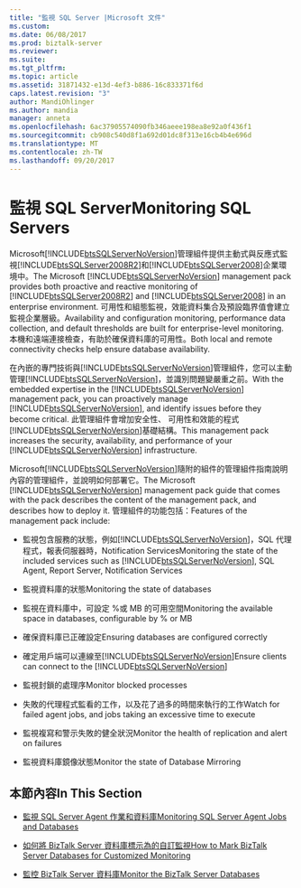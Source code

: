 ```yaml
---
title: "監視 SQL Server |Microsoft 文件"
ms.custom: 
ms.date: 06/08/2017
ms.prod: biztalk-server
ms.reviewer: 
ms.suite: 
ms.tgt_pltfrm: 
ms.topic: article
ms.assetid: 31871432-e13d-4ef3-b886-16c833371f6d
caps.latest.revision: "3"
author: MandiOhlinger
ms.author: mandia
manager: anneta
ms.openlocfilehash: 6ac37905574090fb346aeee198ea8e92a0f436f1
ms.sourcegitcommit: cb908c540d8f1a692d01dc8f313e16cb4b4e696d
ms.translationtype: MT
ms.contentlocale: zh-TW
ms.lasthandoff: 09/20/2017
---
```

# <a name="monitoring-sql-servers"></a><span data-ttu-id="f1364-102">監視 SQL Server</span><span class="sxs-lookup"><span data-stu-id="f1364-102">Monitoring SQL Servers</span></span>
<span data-ttu-id="f1364-103">Microsoft[!INCLUDE[btsSQLServerNoVersion](../includes/btssqlservernoversion-md.md)]管理組件提供主動式與反應式監視[!INCLUDE[btsSQLServer2008R2](../includes/btssqlserver2008r2-md.md)]和[!INCLUDE[btsSQLServer2008](../includes/btssqlserver2008-md.md)]企業環境中。</span><span class="sxs-lookup"><span data-stu-id="f1364-103">The Microsoft [!INCLUDE[btsSQLServerNoVersion](../includes/btssqlservernoversion-md.md)] management pack provides both proactive and reactive monitoring of [!INCLUDE[btsSQLServer2008R2](../includes/btssqlserver2008r2-md.md)] and [!INCLUDE[btsSQLServer2008](../includes/btssqlserver2008-md.md)] in an enterprise environment.</span></span> <span data-ttu-id="f1364-104">可用性和組態監視，效能資料集合及預設臨界值會建立監視企業層級。</span><span class="sxs-lookup"><span data-stu-id="f1364-104">Availability and configuration monitoring, performance data collection, and default thresholds are built for enterprise-level monitoring.</span></span> <span data-ttu-id="f1364-105">本機和遠端連接檢查，有助於確保資料庫的可用性。</span><span class="sxs-lookup"><span data-stu-id="f1364-105">Both local and remote connectivity checks help ensure database availability.</span></span>  
  
 <span data-ttu-id="f1364-106">在內嵌的專門技術與[!INCLUDE[btsSQLServerNoVersion](../includes/btssqlservernoversion-md.md)]管理組件，您可以主動管理[!INCLUDE[btsSQLServerNoVersion](../includes/btssqlservernoversion-md.md)]，並識別問題變嚴重之前。</span><span class="sxs-lookup"><span data-stu-id="f1364-106">With the embedded expertise in the [!INCLUDE[btsSQLServerNoVersion](../includes/btssqlservernoversion-md.md)] management pack, you can proactively manage [!INCLUDE[btsSQLServerNoVersion](../includes/btssqlservernoversion-md.md)], and identify issues before they become critical.</span></span> <span data-ttu-id="f1364-107">此管理組件會增加安全性、 可用性和效能的程式[!INCLUDE[btsSQLServerNoVersion](../includes/btssqlservernoversion-md.md)]基礎結構。</span><span class="sxs-lookup"><span data-stu-id="f1364-107">This management pack increases the security, availability, and performance of your [!INCLUDE[btsSQLServerNoVersion](../includes/btssqlservernoversion-md.md)] infrastructure.</span></span>  
  
 <span data-ttu-id="f1364-108">Microsoft[!INCLUDE[btsSQLServerNoVersion](../includes/btssqlservernoversion-md.md)]隨附的組件的管理組件指南說明內容的管理組件，並說明如何部署它。</span><span class="sxs-lookup"><span data-stu-id="f1364-108">The Microsoft [!INCLUDE[btsSQLServerNoVersion](../includes/btssqlservernoversion-md.md)] management pack guide that comes with the pack describes the content of the management pack, and describes how to deploy it.</span></span> <span data-ttu-id="f1364-109">管理組件的功能包括：</span><span class="sxs-lookup"><span data-stu-id="f1364-109">Features of the management pack include:</span></span>  
  
-   <span data-ttu-id="f1364-110">監視包含服務的狀態，例如[!INCLUDE[btsSQLServerNoVersion](../includes/btssqlservernoversion-md.md)]，SQL 代理程式，報表伺服器時，Notification Services</span><span class="sxs-lookup"><span data-stu-id="f1364-110">Monitoring the state of the included services such as [!INCLUDE[btsSQLServerNoVersion](../includes/btssqlservernoversion-md.md)], SQL Agent, Report Server, Notification Services</span></span>  
  
-   <span data-ttu-id="f1364-111">監視資料庫的狀態</span><span class="sxs-lookup"><span data-stu-id="f1364-111">Monitoring the state of databases</span></span>  
  
-   <span data-ttu-id="f1364-112">監視在資料庫中，可設定 %或 MB 的可用空間</span><span class="sxs-lookup"><span data-stu-id="f1364-112">Monitoring the available space in databases, configurable by % or MB</span></span>  
  
-   <span data-ttu-id="f1364-113">確保資料庫已正確設定</span><span class="sxs-lookup"><span data-stu-id="f1364-113">Ensuring databases are configured correctly</span></span>  
  
-   <span data-ttu-id="f1364-114">確定用戶端可以連線至[!INCLUDE[btsSQLServerNoVersion](../includes/btssqlservernoversion-md.md)]</span><span class="sxs-lookup"><span data-stu-id="f1364-114">Ensure clients can connect to the [!INCLUDE[btsSQLServerNoVersion](../includes/btssqlservernoversion-md.md)]</span></span>  
  
-   <span data-ttu-id="f1364-115">監視封鎖的處理序</span><span class="sxs-lookup"><span data-stu-id="f1364-115">Monitor blocked processes</span></span>  
  
-   <span data-ttu-id="f1364-116">失敗的代理程式監看的工作，以及花了過多的時間來執行的工作</span><span class="sxs-lookup"><span data-stu-id="f1364-116">Watch for failed agent jobs, and jobs taking an excessive time to execute</span></span>  
  
-   <span data-ttu-id="f1364-117">監視複寫和警示失敗的健全狀況</span><span class="sxs-lookup"><span data-stu-id="f1364-117">Monitor the health of replication and alert on failures</span></span>  
  
-   <span data-ttu-id="f1364-118">監視資料庫鏡像狀態</span><span class="sxs-lookup"><span data-stu-id="f1364-118">Monitor the state of Database Mirroring</span></span>  
  
## <a name="in-this-section"></a><span data-ttu-id="f1364-119">本節內容</span><span class="sxs-lookup"><span data-stu-id="f1364-119">In This Section</span></span>  
  
-   [<span data-ttu-id="f1364-120">監視 SQL Server Agent 作業和資料庫</span><span class="sxs-lookup"><span data-stu-id="f1364-120">Monitoring SQL Server Agent Jobs and Databases</span></span>](../technical-guides/monitoring-sql-server-agent-jobs-and-databases.md)  
  
-   [<span data-ttu-id="f1364-121">如何將 BizTalk Server 資料庫標示為的自訂監視</span><span class="sxs-lookup"><span data-stu-id="f1364-121">How to Mark BizTalk Server Databases for Customized Monitoring</span></span>](../technical-guides/how-to-mark-biztalk-server-databases-for-customized-monitoring.md)  
  
-   [<span data-ttu-id="f1364-122">監控 BizTalk Server 資料庫</span><span class="sxs-lookup"><span data-stu-id="f1364-122">Monitor the BizTalk Server Databases</span></span>](../technical-guides/monitor-the-biztalk-server-databases.md)